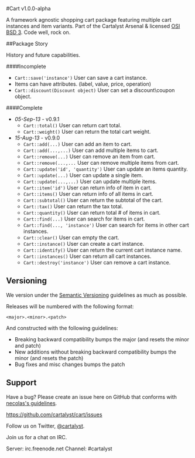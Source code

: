 #Cart v1.0.0-alpha

A framework agnostic shopping cart package featuring multiple cart instances and item variants. Part of the Cartalyst Arsenal & licensed [OSI BSD 3](license.md). Code well, rock on.

##Package Story

History and future capabilities.

####Incomplete
- ```Cart::save('instance')``` User can save a cart instance.
- Items can have attributes. (label, value, price, operation)
- ```Cart::discount(Discount object)``` User can set a discount\coupon object.

####Complete
- *05-Sep-13* - v0.9.1
	- ```Cart::total()``` User can return cart total.
	- ```Cart::weight()``` User can return the total cart weight.
- *15-Aug-13* - v0.9.0
	- ```Cart::add(...)``` User can add an item to cart.
	- ```Cart::add(...,...)``` User can add multiple items to cart.
	- ```Cart::remove(...)``` User can remove an item from cart.
	- ```Cart::remove(...,...``` User can remove multiple items from cart.
	- ```Cart::update('id', 'quantity')``` User can update an items quantity.
	- ```Cart::update(...)``` User can update a single item.
	- ```Cart::update(...,...)``` User can update multiple items.
	- ```Cart::item('id')``` User can return info of item in cart.
	- ```Cart::items()``` User can return info of all items in cart.
	- ```Cart::subtotal()``` User can return the subtotal of the cart.
	- ```Cart::tax()``` User can return the tax total.
	- ```Cart::quantity()``` User can return total # of items in cart.
	- ```Cart::find(...)``` User can search for items in cart.
	- ```Cart::find(..., 'instance')``` User can search for items in other cart instances.
	- ```Cart::clear()``` User can empty the cart.
	- ```Cart::instance()``` User can create a cart instance.
	- ```Cart::identify()``` User can return the current cart instance name.
	- ```Cart::instances()``` User can return all cart instances.
	- ```Cart::destroy('instance')``` User can remove a cart instance.

Versioning
----------

We version under the [Semantic Versioning](http://semver.org/) guidelines as much as possible.

Releases will be numbered with the following format:

`<major>.<minor>.<patch>`

And constructed with the following guidelines:

* Breaking backward compatibility bumps the major (and resets the minor and patch)
* New additions without breaking backward compatibility bumps the minor (and resets the patch)
* Bug fixes and misc changes bumps the patch

Support
--------

Have a bug? Please create an issue here on GitHub that conforms with [necolas's guidelines](https://github.com/necolas/issue-guidelines).

https://github.com/cartalyst/cart/issues

Follow us on Twitter, [@cartalyst](http://twitter.com/cartalyst).

Join us for a chat on IRC.

Server: irc.freenode.net
Channel: #cartalyst
